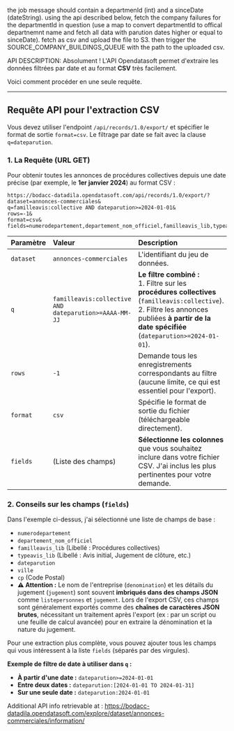 the job message should contain a departmenId (int) and a sinceDate (dateString). using the api described below, fetch the company failures for the departmentId in question (use a map to convert departmentId to offical departnemnt name and fetch all data with parution dates higher or equal to sinceDate). fetch as csv and upload the file to S3. then trigger the SOURCE_COMPANY_BUILDINGS_QUEUE with the path to the uploaded csv.


API DESCRIPTION: 
Absolument \! L'API Opendatasoft permet d'extraire les données filtrées par date et au format **CSV** très facilement.

Voici comment procéder en une seule requête.

-----

## Requête API pour l'extraction CSV

Vous devez utiliser l'endpoint `/api/records/1.0/export/` et spécifier le format de sortie `format=csv`. Le filtrage par date se fait avec la clause `q=dateparution`.

### 1\. La Requête (URL GET)

Pour obtenir toutes les annonces de procédures collectives depuis une date précise (par exemple, le **1er janvier 2024**) au format CSV :

```url
https://bodacc-datadila.opendatasoft.com/api/records/1.0/export/?
dataset=annonces-commerciales&
q=familleavis:collective AND dateparution>=2024-01-01&
rows=-1&
format=csv&
fields=numerodepartement,departement_nom_officiel,familleavis_lib,typeavis_lib,dateparution,denomination,ville,cp
```

| Paramètre | Valeur | Description |
| :--- | :--- | :--- |
| `dataset` | `annonces-commerciales` | L'identifiant du jeu de données. |
| `q` | `familleavis:collective AND dateparution>=AAAA-MM-JJ` | **Le filtre combiné :**<br>1. Filtre sur les **procédures collectives** (`familleavis:collective`).<br>2. Filtre les annonces publiées **à partir de la date spécifiée** (`dateparution>=2024-01-01`). |
| `rows` | `-1` | Demande tous les enregistrements correspondants au filtre (aucune limite, ce qui est essentiel pour l'export). |
| `format` | `csv` | Spécifie le format de sortie du fichier (téléchargeable directement). |
| `fields` | (Liste des champs) | **Sélectionne les colonnes** que vous souhaitez inclure dans votre fichier CSV. J'ai inclus les plus pertinentes pour votre demande. |

### 2\. Conseils sur les champs (`fields`)

Dans l'exemple ci-dessus, j'ai sélectionné une liste de champs de base :

  * `numerodepartement`
  * `departement_nom_officiel`
  * `familleavis_lib` (Libellé : Procédures collectives)
  * `typeavis_lib` (Libellé : Avis initial, Jugement de clôture, etc.)
  * `dateparution`
  * `ville`
  * `cp` (Code Postal)
  * **⚠️ Attention :** Le nom de l'entreprise (`denomination`) et les détails du jugement (`jugement`) sont souvent **imbriqués dans des champs JSON** comme `listepersonnes` et `jugement`. Lors de l'export CSV, ces champs sont généralement exportés comme des **chaînes de caractères JSON brutes**, nécessitant un traitement après l'export (ex : par un script ou une feuille de calcul avancée) pour en extraire la dénomination et la nature du jugement.

Pour une extraction plus complète, vous pouvez ajouter tous les champs qui vous intéressent à la liste `fields` (séparés par des virgules).

**Exemple de filtre de date à utiliser dans `q` :**

  * **À partir d'une date :** `dateparution>=2024-01-01`
  * **Entre deux dates :** `dateparution:[2024-01-01 TO 2024-01-31]`
  * **Sur une seule date :** `dateparution:2024-01-01`



  Additional API info retrievable at : https://bodacc-datadila.opendatasoft.com/explore/dataset/annonces-commerciales/information/